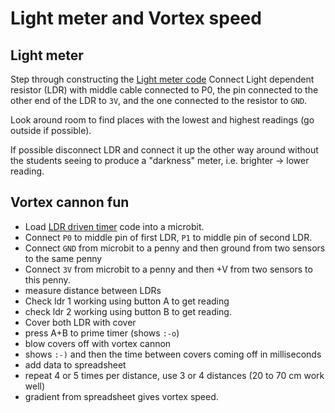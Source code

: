 # Light meter and Vortex speed

## Light meter

Step through constructing the [Light meter code](https://makecode.microbit.org/_180Yd9ExrUDk)
Connect Light dependent resistor (LDR) with middle cable connected to P0, the pin connected to the other end of the LDR to `3V`, and the one connected to the resistor to `GND`.

Look around room to find places with the lowest and highest readings (go outside if possible).

If possible disconnect LDR and connect it up the other way around without the students seeing to produce a "darkness" meter, i.e. brighter -> lower reading.

## Vortex cannon fun
 * Load [LDR driven timer](https://makecode.microbit.org/_hgoMTbh1bbfH) code into a microbit.
 * Connect `P0` to middle pin of first LDR, `P1` to middle pin of second LDR.
 * Connect `GND` from microbit to a penny and then ground from two sensors to the same penny
 * Connect `3V` from microbit to a penny and then +V from two sensors to this penny.
 * measure distance between LDRs
 * Check ldr 1 working using button A to get reading
 * check ldr 2 working using button B to get reading.
 * Cover both LDR with cover
 * press A+B to prime timer (shows `:-o`)
 * blow covers off with vortex cannon
 * shows `:-)` and then the time between covers coming off in milliseconds
 * add data to spreadsheet
 * repeat 4 or 5 times per distance, use 3 or 4 distances (20 to 70 cm work well)
 * gradient from spreadsheet gives vortex speed.
